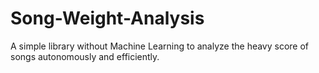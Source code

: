 # Song-Weight-Analysis
 A simple library without Machine Learning to analyze the heavy score of songs autonomously and efficiently. 
